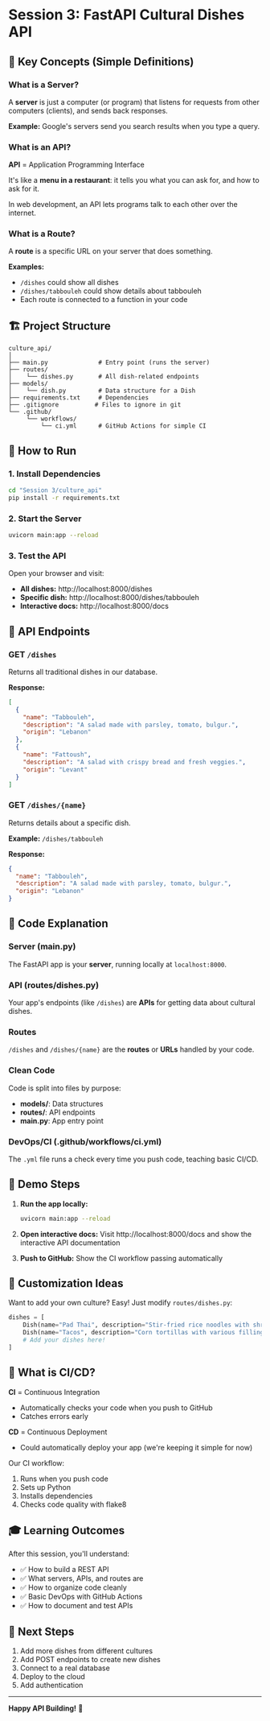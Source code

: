 # Session 3: FastAPI Cultural Dishes API

## 🎯 Key Concepts (Simple Definitions)

### What is a Server?
A **server** is just a computer (or program) that listens for requests from other computers (clients), and sends back responses.

**Example:** Google's servers send you search results when you type a query.

### What is an API?
**API** = Application Programming Interface

It's like a **menu in a restaurant**: it tells you what you can ask for, and how to ask for it.

In web development, an API lets programs talk to each other over the internet.

### What is a Route?
A **route** is a specific URL on your server that does something.

**Examples:**
- `/dishes` could show all dishes
- `/dishes/tabbouleh` could show details about tabbouleh
- Each route is connected to a function in your code

## 🏗️ Project Structure
```
culture_api/
│
├── main.py              # Entry point (runs the server)
├── routes/
│    └── dishes.py       # All dish-related endpoints
├── models/
│    └── dish.py         # Data structure for a Dish
├── requirements.txt     # Dependencies
├── .gitignore          # Files to ignore in git
└── .github/
     └── workflows/
         └── ci.yml      # GitHub Actions for simple CI
```

## 🚀 How to Run

### 1. Install Dependencies
```bash
cd "Session 3/culture_api"
pip install -r requirements.txt
```

### 2. Start the Server
```bash
uvicorn main:app --reload
```

### 3. Test the API
Open your browser and visit:
- **All dishes:** http://localhost:8000/dishes
- **Specific dish:** http://localhost:8000/dishes/tabbouleh
- **Interactive docs:** http://localhost:8000/docs

## 📱 API Endpoints

### GET `/dishes`
Returns all traditional dishes in our database.

**Response:**
```json
[
  {
    "name": "Tabbouleh",
    "description": "A salad made with parsley, tomato, bulgur.",
    "origin": "Lebanon"
  },
  {
    "name": "Fattoush",
    "description": "A salad with crispy bread and fresh veggies.",
    "origin": "Levant"
  }
]
```

### GET `/dishes/{name}`
Returns details about a specific dish.

**Example:** `/dishes/tabbouleh`

**Response:**
```json
{
  "name": "Tabbouleh",
  "description": "A salad made with parsley, tomato, bulgur.",
  "origin": "Lebanon"
}
```

## 🔧 Code Explanation

### Server (main.py)
The FastAPI app is your **server**, running locally at `localhost:8000`.

### API (routes/dishes.py)
Your app's endpoints (like `/dishes`) are **APIs** for getting data about cultural dishes.

### Routes
`/dishes` and `/dishes/{name}` are the **routes** or **URLs** handled by your code.

### Clean Code
Code is split into files by purpose:
- **models/**: Data structures
- **routes/**: API endpoints
- **main.py**: App entry point

### DevOps/CI (.github/workflows/ci.yml)
The `.yml` file runs a check every time you push code, teaching basic CI/CD.

## 🎪 Demo Steps

1. **Run the app locally:**
   ```bash
   uvicorn main:app --reload
   ```

2. **Open interactive docs:**
   Visit http://localhost:8000/docs and show the interactive API documentation

3. **Push to GitHub:**
   Show the CI workflow passing automatically

## 🎨 Customization Ideas

Want to add your own culture? Easy! Just modify `routes/dishes.py`:

```python
dishes = [
    Dish(name="Pad Thai", description="Stir-fried rice noodles with shrimp.", origin="Thailand"),
    Dish(name="Tacos", description="Corn tortillas with various fillings.", origin="Mexico"),
    # Add your dishes here!
]
```

## 🤖 What is CI/CD?

**CI** = Continuous Integration
- Automatically checks your code when you push to GitHub
- Catches errors early

**CD** = Continuous Deployment
- Could automatically deploy your app (we're keeping it simple for now)

Our CI workflow:
1. Runs when you push code
2. Sets up Python
3. Installs dependencies
4. Checks code quality with flake8

## 🎓 Learning Outcomes

After this session, you'll understand:
- ✅ How to build a REST API
- ✅ What servers, APIs, and routes are
- ✅ How to organize code cleanly
- ✅ Basic DevOps with GitHub Actions
- ✅ How to document and test APIs

## 🚀 Next Steps

1. Add more dishes from different cultures
2. Add POST endpoints to create new dishes
3. Connect to a real database
4. Deploy to the cloud
5. Add authentication

---

**Happy API Building!** 🎉
